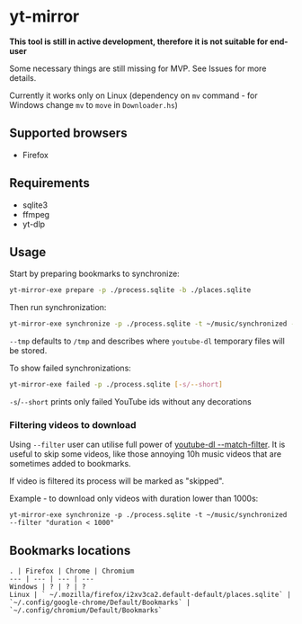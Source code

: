 # yt-mirror

**This tool is still in active development, therefore it is not suitable for end-user**

Some necessary things are still missing for MVP. See Issues for more details.

Currently it works only on Linux (dependency on `mv` command - for Windows change `mv` to `move` in `Downloader.hs`)

## Supported browsers

- Firefox

## Requirements

- sqlite3
- ffmpeg
- yt-dlp

## Usage

Start by preparing bookmarks to synchronize:

```sh
yt-mirror-exe prepare -p ./process.sqlite -b ./places.sqlite
```

Then run synchronization:

```sh
yt-mirror-exe synchronize -p ./process.sqlite -t ~/music/synchronized --tmp /tmp
```

`--tmp` defaults to `/tmp` and describes where `youtube-dl` temporary files will be stored.

To show failed synchronizations:

```sh
yt-mirror-exe failed -p ./process.sqlite [-s/--short]
```

`-s`/`--short` prints only failed YouTube ids without any decorations

### Filtering videos to download

Using `--filter` user can utilise full power of [youtube-dl --match-filter](https://github.com/ytdl-org/youtube-dl/blob/master/README.md#video-selection).
It is useful to skip some videos, like those annoying 10h music videos that are sometimes added to bookmarks.

If video is filtered its process will be marked as "skipped".

Example - to download only videos with duration lower than 1000s:

```
yt-mirror-exe synchronize -p ./process.sqlite -t ~/music/synchronized --filter "duration < 1000"
```

## Bookmarks locations

```
. | Firefox | Chrome | Chromium
--- | --- | --- | ---
Windows | ? | ? | ?
Linux | ` ~/.mozilla/firefox/i2xv3ca2.default-default/places.sqlite` | `~/.config/google-chrome/Default/Bookmarks` | `~/.config/chromium/Default/Bookmarks`


